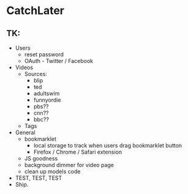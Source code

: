# CatchLater

## TK:
* Users
    * reset password
	* OAuth - Twitter / Facebook
* Videos
    * Sources:
        * blip
        * ted
        * adultswim
        * funnyordie
        * pbs??
        * cnn??
        * bbc??
    * Tags
* General
  * bookmarklet
	  * local storage to track when users drag bookmarklet button
	* Firefox / Chrome / Safari extension
  * JS goodness
   * background dimmer for video page
  * clean up models code
* TEST, TEST, TEST
* Ship.